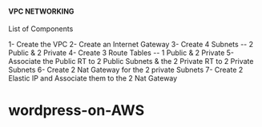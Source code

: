 #### VPC NETWORKING

List of Components

1- Create the VPC
2- Create an Internet Gateway
3- Create 4 Subnets -- 2 Public & 2 Private
4- Create 3 Route Tables -- 1 Public & 2 Private
5- Associate the Public RT to 2 Public Subnets & the 2 Private RT to 2 Private Subnets
6- Create 2 Nat Gateway for the 2 private Subnets
7- Create 2 Elastic IP and Associate them to the 2 Nat Gateway

# wordpress-on-AWS
